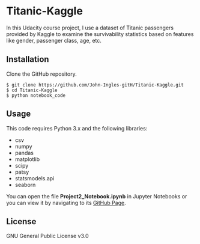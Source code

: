 # Titanic-Kaggle

In this Udacity course project, I use a dataset of Titanic passengers provided
by Kaggle to examine the survivability statistics based on features like gender,
passenger class, age, etc.

## Installation

Clone the GitHub repository.

```
$ git clone https://github.com/John-Ingles-gitH/Titanic-Kaggle.git
$ cd Titanic-Kaggle
$ python notebook_code
```

## Usage

This code requires Python 3.x and the following libraries:

* csv
* numpy
* pandas
* matplotlib
* scipy
* patsy
* statsmodels.api
* seaborn

You can open the file **Project2_Notebook.ipynb** in Jupyter Notebooks or you can view it by navigating to its [GitHub Page](https://john-ingles-gith.github.io/Titanic-Kaggle/).

## License

GNU General Public License v3.0